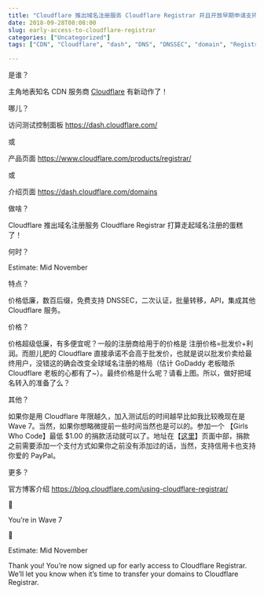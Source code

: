 ```yaml
---
title: "Cloudflare 推出域名注册服务 Cloudflare Registrar 并且开放早期申请支持免费 DNSSEC"
date: 2018-09-28T08:08:00
slug: early-access-to-cloudflare-registrar
categories: ["Uncategorized"]
tags: ["CDN", "Cloudflare", "dash", "DNS", "DNSSEC", "domain", "Registrar"]

---
```


是谁？




主角地表知名 CDN 服务商 [Cloudflare](https://www.cloudflare.com/) 有新动作了！




哪儿？




访问测试控制面板 https://dash.cloudflare.com/





或





产品页面 https://www.cloudflare.com/products/registrar/





或





介绍页面 https://dash.cloudflare.com/domains




做啥？




Cloudflare 推出域名注册服务 Cloudflare Registrar 打算走起域名注册的蛋糕了！




何时？




Estimate: Mid November




特点？




价格低廉，数百后缀，免费支持 DNSSEC，二次认证，批量转移，API，集成其他 Cloudflare 服务。




价格？








价格超级低廉，有多便宜呢？一般的注册商给用于的价格是 注册价格=批发价+利润。而胆儿肥的 Cloudflare 直接承诺不会高于批发价，也就是说以批发价卖给最终用户，没错这的确会改变全球域名注册的格局（估计 GoDaddy 老板暗杀 Cloudflare 老板的心都有了~）。最终价格是什么呢？请看上图。所以，做好把域名转入的准备了么？




其他？




如果你是用 Cloudflare 年限越久，加入测试后的时间越早比如我比较晚现在是 Wave 7。当然，如果你想略微提前一些时间当然也是可以的。参加一个 【Girls Who Code】最低 $1.00 的捐款活动就可以了。地址在【[这里](https://dash.cloudflare.com/domains)】页面中部，捐款之前需要添加一个支付方式如果你之前没有添加过的话，当然，支持信用卡也支持你爱的 PayPal。




更多？




官方博客介绍 https://blog.cloudflare.com/using-cloudflare-registrar/






🎉




You&#8217;re in Wave 7




🎉





Estimate: Mid November





Thank you! You&#8217;re now signed up for early access to Cloudflare Registrar. We&#8217;ll let you know when it&#8217;s time to transfer your domains to Cloudflare Registrar.